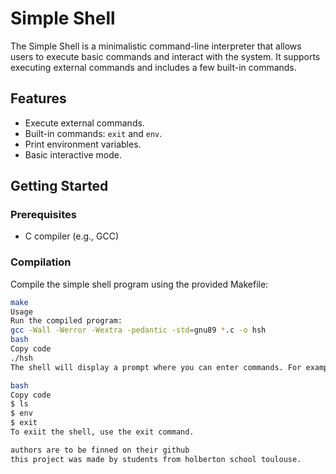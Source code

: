 
# Simple Shell

The Simple Shell is a minimalistic command-line interpreter that allows users to execute basic commands and interact with the system. It supports executing external commands and includes a few built-in commands.

## Features

- Execute external commands.
- Built-in commands: `exit` and `env`.
- Print environment variables.
- Basic interactive mode.

## Getting Started

### Prerequisites

- C compiler (e.g., GCC)

### Compilation

Compile the simple shell program using the provided Makefile:

```bash
make
Usage
Run the compiled program:
gcc -Wall -Werror -Wextra -pedantic -std=gnu89 *.c -o hsh
bash
Copy code
./hsh
The shell will display a prompt where you can enter commands. For example:

bash
Copy code
$ ls
$ env
$ exit
To exiit the shell, use the exit command.

authors are to be finned on their github 
this project was made by students from holberton school toulouse.
